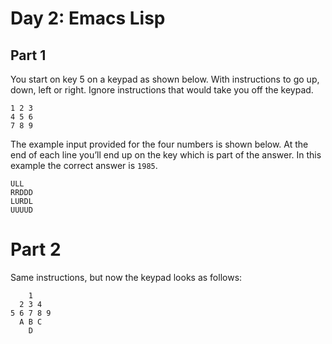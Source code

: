 # Day 2: Emacs Lisp

## Part 1

You start on key 5 on a keypad as shown below. With instructions to go
up, down, left or right. Ignore instructions that would take you off
the keypad.

```
1 2 3
4 5 6
7 8 9
```

The example input provided for the four numbers is shown below. At the
end of each line you’ll end up on the key which is part of the answer.
In this example the correct answer is `1985`.

```
ULL
RRDDD
LURDL
UUUUD
```

# Part 2

Same instructions, but now the keypad looks as follows:

```
    1
  2 3 4
5 6 7 8 9
  A B C
    D
```

